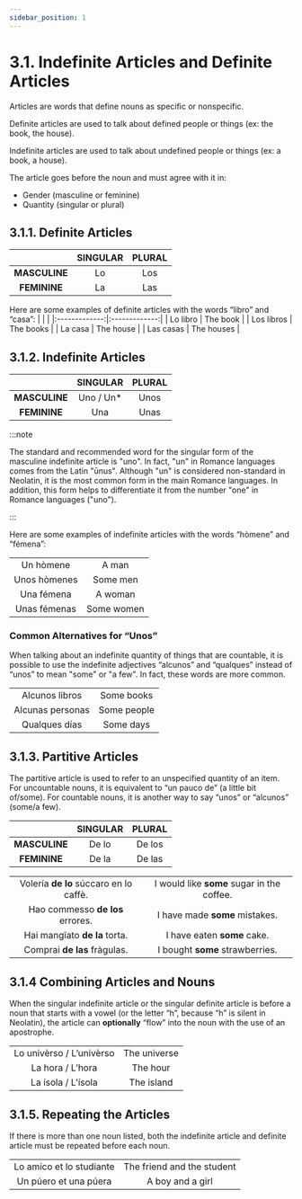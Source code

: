 ```yaml
---
sidebar_position: 1
---
```


# 3.1. Indefinite Articles and Definite Articles
Articles are words that define nouns as specific or nonspecific.

Definite articles are used to talk about defined people or things (ex: the book, the house).

Indefinite articles are used to talk about undefined people or things (ex: a book, a house).

The article goes before the noun and must agree with it in:
- Gender (masculine or feminine)
- Quantity (singular or plural)

## 3.1.1. Definite Articles
|       | SINGULAR | PLURAL |
|:-------------:|:-------------:|:-------------:|
| **MASCULINE** | Lo | Los |
| **FEMININE** | La | Las |

Here are some examples of definite articles with the words “libro” and “casa”:
|       |       |
|:-------------:|:-------------:|
| Lo libro | The book |
| Los libros | The books |
| La casa | The house |
| Las casas | The houses |

## 3.1.2. Indefinite Articles
|       | SINGULAR | PLURAL |
|:-------------:|:-------------:|:-------------:|
| **MASCULINE** | Uno / Un* | Unos |
| **FEMININE** | Una | Unas |

:::note

The standard and recommended word for the singular form of the masculine indefinite article is "uno". In fact, "un" in Romance languages comes from the Latin "ūnus". Although "un" is considered non-standard in Neolatin, it is the most common form in the main Romance languages. In addition, this form helps to differentiate it from the number "one" in Romance languages ("uno").

:::

Here are some examples of indefinite articles with the words “hòmene” and “fémena”:

|       |       |
|:-------------:|:-------------:|
| Un hòmene | A man |
| Unos hòmenes | Some men |
| Una fémena | A woman |
| Unas fémenas | Some women |



### Common Alternatives for “Unos”
When talking about an indefinite quantity of things that are countable, it is possible to use the indefinite adjectives “alcunos” and “qualques” instead of “unos” to mean "some" or "a few". In fact, these words are more common.

|       |       |
|:-------------:|:-------------:|
| Alcunos libros | Some books |
| Alcunas personas | Some people |
| Qualques días | Some days |

## 3.1.3. Partitive Articles
The partitive article is used to refer to an unspecified quantity of an item. For uncountable nouns, it is equivalent to “un pauco de” (a little bit of/some). For countable nouns, it is another way to say “unos” or “alcunos” (some/a few).

|       | SINGULAR | PLURAL |
|:-------------:|:-------------:|:-------------:|
| **MASCULINE** | De lo | De los |
| **FEMININE** | De la | De las |

|       |       |
|:-------------:|:-------------:|
| Volería **de lo** súccaro en lo caffè. | I would like **some** sugar in the coffee. |
| Hao commesso **de los** errores. | I have made **some** mistakes. |
| Hai mangîato **de la** torta. | I have eaten **some** cake. |
| Comprai **de las** fràgulas. | I bought **some** strawberries. |

## 3.1.4 Combining Articles and Nouns
When the singular indefinite article or the singular definite article is before a noun that starts with a vowel (or the letter “h”, because “h” is silent in Neolatin), the article can **optionally** “flow” into the noun with the use of an apostrophe.

|       |       |
|:-------------:|:-------------:|
| Lo univèrso / L’univèrso | The universe |
| La hora / L’hora | The hour |
| La ísola / L’ísola | The island |

## 3.1.5. Repeating the Articles
If there is more than one noun listed, both the indefinite article and definite article must be repeated before each noun.

|       |       |
|:-------------:|:-------------:|
| Lo amico et lo studiante | The friend and the student |
| Un púero et una púera | A boy and a girl |
